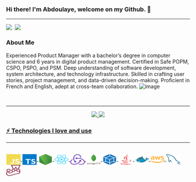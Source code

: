 ### Hi there! I'm Abdoulaye, welcome on my Github. 👋

<hr />

<a href="https://www.linkedin.com/in/abdoulayebintabah/">
  <img align="left" width="24px" src="https://cdn.jsdelivr.net/npm/simple-icons@v3/icons/linkedin.svg"  />
</a>
<a href="mailto:bahabdoulayebinta@gmail.com">
  <img align="left" width="26px" src="https://cdn.jsdelivr.net/npm/simple-icons@v3/icons/gmail.svg" />
</a>

<br/>


### About Me 

Experienced Product Manager with a bachelor’s degree in computer science and 6 years in digital product management. Certified in Safe POPM, CSPO, PSPO, and PSM. Deep understanding of software development, system architecture, and technology infrastructure. Skilled in crafting user stories, project management, and data-driven decision-making. Proficient in French and English, adept at cross-team collaboration. ![image](https://github.com/abdoulayebinta/abdoulayebinta/assets/20908586/2c1cd75a-d11c-495a-9a17-f629c6c8cb30)
 

<br/>
<hr />

<div align="center">
  <a href="https://github.com/abdoulayebinta">
  <img height="180em" src="https://github-readme-stats.vercel.app/api?username=abdoulayebinta&show_icons=true&theme=gradient&include_all_commits=true&count_private=true"/>
  <img height="180em" src="https://github-readme-stats.vercel.app/api/top-langs/?username=abdoulayebinta&layout=compact&langs_count=7&theme=gradient"/>
</div>

### ⚡ Technologies I love and use
<hr />
<div style="display: inline_block"><br>
  <img align="center" alt="js" height="30" width="40" src="https://raw.githubusercontent.com/devicons/devicon/master/icons/javascript/javascript-plain.svg">
  <img align="center" alt="ts" height="30" width="40" src="https://raw.githubusercontent.com/devicons/devicon/master/icons/typescript/typescript-plain.svg">
  <img align="center" alt="Node" height="30" width="40" src="https://raw.githubusercontent.com/devicons/devicon/master/icons/nodejs/nodejs-original.svg">
  <img align="center" alt="react" height="30" width="40" src="https://raw.githubusercontent.com/devicons/devicon/master/icons/react/react-original.svg">
  <img align="center" alt="react" height="30" width="40" src="https://raw.githubusercontent.com/devicons/devicon/master/icons/redux/redux-original.svg">
  <img align="center" alt="react" height="30" width="40" src="https://raw.githubusercontent.com/devicons/devicon/master/icons/mongodb/mongodb-original-wordmark.svg">
  <img align="center" alt="react" height="30" width="40" src="https://raw.githubusercontent.com/devicons/devicon/master/icons/webpack/webpack-plain.svg">
  <img align="center" alt="Java" height="30" width="40" src="https://raw.githubusercontent.com/devicons/devicon/master/icons/java/java-plain.svg">
  <img align="center" alt="Docker" height="30" width="40" src="https://raw.githubusercontent.com/devicons/devicon/master/icons/docker/docker-original.svg">
  <img align="center" alt="AWS" height="30" width="40" src="https://raw.githubusercontent.com/devicons/devicon/master/icons/amazonwebservices/amazonwebservices-plain-wordmark.svg">
  <img align="center" alt="MySQL" height="30" width="40" src="https://raw.githubusercontent.com/devicons/devicon/master/icons/mysql/mysql-original.svg">
  <img align="center" alt="MySQL" height="30" width="40" src="https://raw.githubusercontent.com/devicons/devicon/master/icons/jest/jest-plain.svg">
  
                                                              
</div>
<!--
**abdoulayebinta/abdoulayebinta** is a ✨ _special_ ✨ repository because its `README.md` (this file) appears on your GitHub profile.

Here are some ideas to get you started:

- 🔭 I’m currently working on ...
- 🌱 I’m currently learning ...
- 👯 I’m looking to collaborate on ...
- 🤔 I’m looking for help with ...
- 💬 Ask me about ...
- 📫 How to reach me: ...
- 😄 Pronouns: ...
- ⚡ Fun fact: ...
-->
